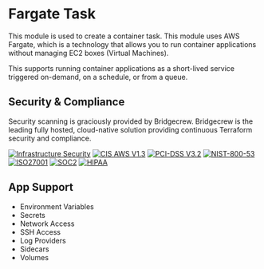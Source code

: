 # Fargate Task

This module is used to create a container task.
This module uses AWS Fargate, which is a technology that allows you to run container applications without managing EC2 boxes (Virtual Machines).

This supports running container applications as a short-lived service triggered on-demand, on a schedule, or from a queue.

## Security & Compliance

Security scanning is graciously provided by Bridgecrew. Bridgecrew is the leading fully hosted, cloud-native solution providing continuous Terraform security and compliance.

[![Infrastructure Security](https://www.bridgecrew.cloud/badges/github/nullstone-modules/aws-fargate-task/general)](https://www.bridgecrew.cloud/link/badge?vcs=github&fullRepo=nullstone-modules%2Faws-fargate-task&benchmark=INFRASTRUCTURE+SECURITY)
[![CIS AWS V1.3](https://www.bridgecrew.cloud/badges/github/nullstone-modules/aws-fargate-task/cis_aws_13)](https://www.bridgecrew.cloud/link/badge?vcs=github&fullRepo=nullstone-modules%2Faws-fargate-task&benchmark=CIS+AWS+V1.3)
[![PCI-DSS V3.2](https://www.bridgecrew.cloud/badges/github/nullstone-modules/aws-fargate-task/pci)](https://www.bridgecrew.cloud/link/badge?vcs=github&fullRepo=nullstone-modules%2Faws-fargate-task&benchmark=PCI-DSS+V3.2)
[![NIST-800-53](https://www.bridgecrew.cloud/badges/github/nullstone-modules/aws-fargate-task/nist)](https://www.bridgecrew.cloud/link/badge?vcs=github&fullRepo=nullstone-modules%2Faws-fargate-task&benchmark=NIST-800-53)
[![ISO27001](https://www.bridgecrew.cloud/badges/github/nullstone-modules/aws-fargate-task/iso)](https://www.bridgecrew.cloud/link/badge?vcs=github&fullRepo=nullstone-modules%2Faws-fargate-task&benchmark=ISO27001)
[![SOC2](https://www.bridgecrew.cloud/badges/github/nullstone-modules/aws-fargate-task/soc2)](https://www.bridgecrew.cloud/link/badge?vcs=github&fullRepo=nullstone-modules%2Faws-fargate-task&benchmark=SOC2)
[![HIPAA](https://www.bridgecrew.cloud/badges/github/nullstone-modules/aws-fargate-task/hipaa)](https://www.bridgecrew.cloud/link/badge?vcs=github&fullRepo=nullstone-modules%2Faws-fargate-task&benchmark=HIPAA)

## App Support

- Environment Variables
- Secrets
- Network Access
- SSH Access
- Log Providers
- Sidecars
- Volumes
